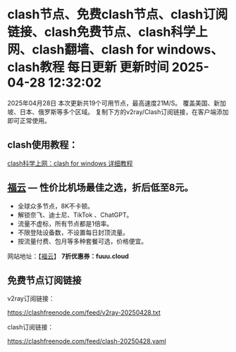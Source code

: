 
# clash节点、免费clash节点、clash订阅链接、clash免费节点、clash科学上网、clash翻墙、clash for windows、clash教程 每日更新  更新时间 2025-04-28 12:32:02

2025年04月28日
           本次更新共19个可用节点，最高速度21M/S。
           覆盖美国、新加坡、日本、俄罗斯等多个区域。
           复制下方的v2ray/Clash订阅链接，在客户端添加即可正常使用。
        

## clash使用教程：

<a href='https://clash01.com/' target='_blank'>clash科学上网：clash for windows 详细教程</a>
        
## [福云](https://fuuu.cloud) —  性价比机场最佳之选，折后低至8元。

- 全球众多节点，8K不卡顿。
- 解锁奈飞、迪士尼、TikTok 、ChatGPT。
- 流量不虚标，所有节点都是1倍率。
- 不限登陆设备数，不设置每日封顶流量。
- 按流量付费、包月等多种套餐可选，价格便宜。

网站地址：【[福云](https://fuuu.cloud)】  **7折优惠券：fuuu.cloud**

## 免费节点订阅链接

v2ray订阅链接：

https://clashfreenode.com/feed/v2ray-20250428.txt 

clash订阅链接：

https://clashfreenode.com/feed/clash-20250428.yaml
